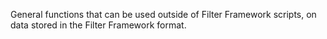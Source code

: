 General functions that can be used outside of Filter Framework scripts, on data stored in the Filter Framework format.
